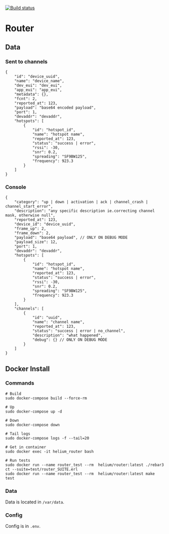 [![Build status](https://badge.buildkite.com/e55c0afff2b3ae9f7a358846c8832947586fb5db7d8b33293a.svg?branch=master)](https://buildkite.com/helium/routerv3)

# Router

## Data

### Sent to channels

```
{
    "id": "device_uuid",
    "name": "device_name",
    "dev_eui": "dev_eui",
    "app_eui": "app_eui",
    "metadata": {},
    "fcnt": 2,
    "reported_at": 123,
    "payload": "base64 encoded payload",
    "port": 1,
    "devaddr": "devaddr",
    "hotspots": [
        {
            "id": "hotspot_id",
            "name": "hotspot name",
            "reported_at": 123,
            "status": "success | error",
            "rssi": -30,
            "snr": 0.2,
            "spreading": "SF9BW125",
            "frequency": 923.3
        }
    ]
}
```

### Console

```
{
    "category": "up | down | activation | ack | channel_crash | channel_start_error",
    "description": "any specific description ie.correcting channel mask, otherwise null",
    "reported_at": 123,
    "device_id": "device_uuid",
    "frame_up": 2,
    "frame_down": 2,
    "payload": "base64 payload", // ONLY ON DEBUG MODE
    "payload_size": 12,
    "port": 1,
    "devaddr": "devaddr",
    "hotspots": [
        {
            "id": "hotspot_id",
            "name": "hotspot name",
            "reported_at": 123,
            "status": "success | error",
            "rssi": -30,
            "snr": 0.2,
            "spreading": "SF9BW125",
            "frequency": 923.3
        }
    ],
    "channels": [
        {
            "id": "uuid",
            "name": "channel name",
            "reported_at": 123,
            "status": "success | error | no_channel",
            "description": "what happened",
            "debug": {} // ONLY ON DEBUG MODE
        }
    ]
}
```

## Docker Install

### Commands

```
# Build
sudo docker-compose build --force-rm

# Up
sudo docker-compose up -d

# Down
sudo docker-compose down

# Tail logs
sudo docker-compose logs -f --tail=20

# Get in container
sudo docker exec -it helium_router bash

# Run tests
sudo docker run --name router_test --rm  helium/router:latest ./rebar3 ct --suite=test/router_SUITE.erl
sudo docker run --name router_test --rm  helium/router:latest make test

```

### Data

Data is located in `/var/data`.

### Config

Config is in `.env`.

